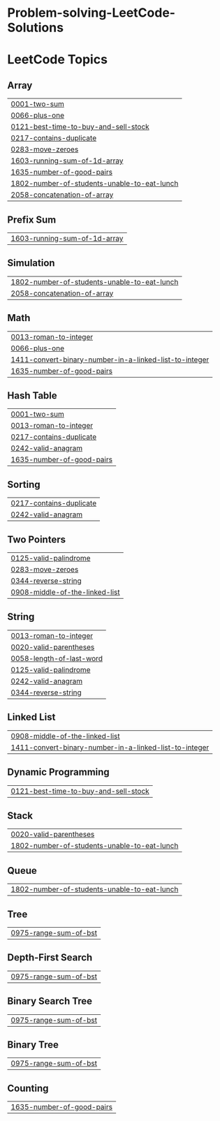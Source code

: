 # Problem-solving-LeetCode-Solutions
<!---LeetCode Topics Start-->
# LeetCode Topics
## Array
|  |
| ------- |
| [0001-two-sum](https://github.com/Abdo-R-23/Problem-solving-LeetCode-Solutions/tree/master/0001-two-sum) |
| [0066-plus-one](https://github.com/Abdo-R-23/Problem-solving-LeetCode-Solutions/tree/master/0066-plus-one) |
| [0121-best-time-to-buy-and-sell-stock](https://github.com/Abdo-R-23/Problem-solving-LeetCode-Solutions/tree/master/0121-best-time-to-buy-and-sell-stock) |
| [0217-contains-duplicate](https://github.com/Abdo-R-23/Problem-solving-LeetCode-Solutions/tree/master/0217-contains-duplicate) |
| [0283-move-zeroes](https://github.com/Abdo-R-23/Problem-solving-LeetCode-Solutions/tree/master/0283-move-zeroes) |
| [1603-running-sum-of-1d-array](https://github.com/Abdo-R-23/Problem-solving-LeetCode-Solutions/tree/master/1603-running-sum-of-1d-array) |
| [1635-number-of-good-pairs](https://github.com/Abdo-R-23/Problem-solving-LeetCode-Solutions/tree/master/1635-number-of-good-pairs) |
| [1802-number-of-students-unable-to-eat-lunch](https://github.com/Abdo-R-23/Problem-solving-LeetCode-Solutions/tree/master/1802-number-of-students-unable-to-eat-lunch) |
| [2058-concatenation-of-array](https://github.com/Abdo-R-23/Problem-solving-LeetCode-Solutions/tree/master/2058-concatenation-of-array) |
## Prefix Sum
|  |
| ------- |
| [1603-running-sum-of-1d-array](https://github.com/Abdo-R-23/Problem-solving-LeetCode-Solutions/tree/master/1603-running-sum-of-1d-array) |
## Simulation
|  |
| ------- |
| [1802-number-of-students-unable-to-eat-lunch](https://github.com/Abdo-R-23/Problem-solving-LeetCode-Solutions/tree/master/1802-number-of-students-unable-to-eat-lunch) |
| [2058-concatenation-of-array](https://github.com/Abdo-R-23/Problem-solving-LeetCode-Solutions/tree/master/2058-concatenation-of-array) |
## Math
|  |
| ------- |
| [0013-roman-to-integer](https://github.com/Abdo-R-23/Problem-solving-LeetCode-Solutions/tree/master/0013-roman-to-integer) |
| [0066-plus-one](https://github.com/Abdo-R-23/Problem-solving-LeetCode-Solutions/tree/master/0066-plus-one) |
| [1411-convert-binary-number-in-a-linked-list-to-integer](https://github.com/Abdo-R-23/Problem-solving-LeetCode-Solutions/tree/master/1411-convert-binary-number-in-a-linked-list-to-integer) |
| [1635-number-of-good-pairs](https://github.com/Abdo-R-23/Problem-solving-LeetCode-Solutions/tree/master/1635-number-of-good-pairs) |
## Hash Table
|  |
| ------- |
| [0001-two-sum](https://github.com/Abdo-R-23/Problem-solving-LeetCode-Solutions/tree/master/0001-two-sum) |
| [0013-roman-to-integer](https://github.com/Abdo-R-23/Problem-solving-LeetCode-Solutions/tree/master/0013-roman-to-integer) |
| [0217-contains-duplicate](https://github.com/Abdo-R-23/Problem-solving-LeetCode-Solutions/tree/master/0217-contains-duplicate) |
| [0242-valid-anagram](https://github.com/Abdo-R-23/Problem-solving-LeetCode-Solutions/tree/master/0242-valid-anagram) |
| [1635-number-of-good-pairs](https://github.com/Abdo-R-23/Problem-solving-LeetCode-Solutions/tree/master/1635-number-of-good-pairs) |
## Sorting
|  |
| ------- |
| [0217-contains-duplicate](https://github.com/Abdo-R-23/Problem-solving-LeetCode-Solutions/tree/master/0217-contains-duplicate) |
| [0242-valid-anagram](https://github.com/Abdo-R-23/Problem-solving-LeetCode-Solutions/tree/master/0242-valid-anagram) |
## Two Pointers
|  |
| ------- |
| [0125-valid-palindrome](https://github.com/Abdo-R-23/Problem-solving-LeetCode-Solutions/tree/master/0125-valid-palindrome) |
| [0283-move-zeroes](https://github.com/Abdo-R-23/Problem-solving-LeetCode-Solutions/tree/master/0283-move-zeroes) |
| [0344-reverse-string](https://github.com/Abdo-R-23/Problem-solving-LeetCode-Solutions/tree/master/0344-reverse-string) |
| [0908-middle-of-the-linked-list](https://github.com/Abdo-R-23/Problem-solving-LeetCode-Solutions/tree/master/0908-middle-of-the-linked-list) |
## String
|  |
| ------- |
| [0013-roman-to-integer](https://github.com/Abdo-R-23/Problem-solving-LeetCode-Solutions/tree/master/0013-roman-to-integer) |
| [0020-valid-parentheses](https://github.com/Abdo-R-23/Problem-solving-LeetCode-Solutions/tree/master/0020-valid-parentheses) |
| [0058-length-of-last-word](https://github.com/Abdo-R-23/Problem-solving-LeetCode-Solutions/tree/master/0058-length-of-last-word) |
| [0125-valid-palindrome](https://github.com/Abdo-R-23/Problem-solving-LeetCode-Solutions/tree/master/0125-valid-palindrome) |
| [0242-valid-anagram](https://github.com/Abdo-R-23/Problem-solving-LeetCode-Solutions/tree/master/0242-valid-anagram) |
| [0344-reverse-string](https://github.com/Abdo-R-23/Problem-solving-LeetCode-Solutions/tree/master/0344-reverse-string) |
## Linked List
|  |
| ------- |
| [0908-middle-of-the-linked-list](https://github.com/Abdo-R-23/Problem-solving-LeetCode-Solutions/tree/master/0908-middle-of-the-linked-list) |
| [1411-convert-binary-number-in-a-linked-list-to-integer](https://github.com/Abdo-R-23/Problem-solving-LeetCode-Solutions/tree/master/1411-convert-binary-number-in-a-linked-list-to-integer) |
## Dynamic Programming
|  |
| ------- |
| [0121-best-time-to-buy-and-sell-stock](https://github.com/Abdo-R-23/Problem-solving-LeetCode-Solutions/tree/master/0121-best-time-to-buy-and-sell-stock) |
## Stack
|  |
| ------- |
| [0020-valid-parentheses](https://github.com/Abdo-R-23/Problem-solving-LeetCode-Solutions/tree/master/0020-valid-parentheses) |
| [1802-number-of-students-unable-to-eat-lunch](https://github.com/Abdo-R-23/Problem-solving-LeetCode-Solutions/tree/master/1802-number-of-students-unable-to-eat-lunch) |
## Queue
|  |
| ------- |
| [1802-number-of-students-unable-to-eat-lunch](https://github.com/Abdo-R-23/Problem-solving-LeetCode-Solutions/tree/master/1802-number-of-students-unable-to-eat-lunch) |
## Tree
|  |
| ------- |
| [0975-range-sum-of-bst](https://github.com/Abdo-R-23/Problem-solving-LeetCode-Solutions/tree/master/0975-range-sum-of-bst) |
## Depth-First Search
|  |
| ------- |
| [0975-range-sum-of-bst](https://github.com/Abdo-R-23/Problem-solving-LeetCode-Solutions/tree/master/0975-range-sum-of-bst) |
## Binary Search Tree
|  |
| ------- |
| [0975-range-sum-of-bst](https://github.com/Abdo-R-23/Problem-solving-LeetCode-Solutions/tree/master/0975-range-sum-of-bst) |
## Binary Tree
|  |
| ------- |
| [0975-range-sum-of-bst](https://github.com/Abdo-R-23/Problem-solving-LeetCode-Solutions/tree/master/0975-range-sum-of-bst) |
## Counting
|  |
| ------- |
| [1635-number-of-good-pairs](https://github.com/Abdo-R-23/Problem-solving-LeetCode-Solutions/tree/master/1635-number-of-good-pairs) |
<!---LeetCode Topics End-->